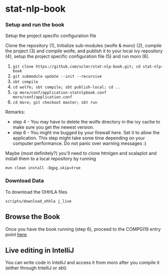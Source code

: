 # stat-nlp-book

### Setup and run the book

Setup the project specific configuration file 

Clone the repository (1), 
Initialize sub-modules (wolfe & moro) (2), compile the project (3) and compile wolfe, and publish it to your local ivy repository (4), setup the project specific configuration file (5) and run moro (6).

1. `git clone https://github.com/uclmr/stat-nlp-book.git; cd stat-nlp-book`
2. `git submodule update --init --recursive`
3. `sbt compile`
4. `cd wolfe; sbt compile; sbt publish-local; cd ..`
5. `cp moro/conf/application-statnlpbook.conf moro/conf/application.conf`
6. `cd moro; git checkout master; sbt run`

Remarks:
- step 4 - You may have to delete the wolfe directory in the ivy cache to make sure you get the newest version.
- step 6 - You might me bugged by your firewall here. Set it to allow the application. This step might take some time depending on your computer performance. Do not panic over warning messages :)



Maybe (most definitely?) you'll need to clone htmlgen and scalaplot and install them to a local repository by running

    mvn clean install -Dgpg.skip=true

### Download Data
To download the OHHLA files

    scripts/download_ohhla j_live

## Browse the Book

Once you have the book running (step 6), proceed to the COMPGI19 entry point [here](http://localhost:9000/template/statnlpbook/04_compgi19/02_overview).

## Live editing in IntelliJ

You can write code in IntelliJ and access it from moro after you compile it (either through IntelliJ or sbt)




